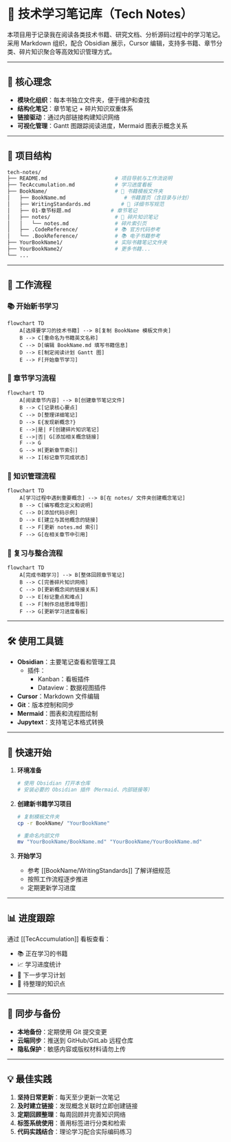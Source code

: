# 📘 技术学习笔记库（Tech Notes）

本项目用于记录我在阅读各类技术书籍、研究文档、分析源码过程中的学习笔记。采用 Markdown 组织，配合 Obsidian 展示，Cursor 编辑，支持多书籍、章节分类、碎片知识聚合等高效知识管理方式。

---

## 🎯 核心理念

- **模块化组织**：每本书独立文件夹，便于维护和查找
- **结构化笔记**：章节笔记 + 碎片知识双重体系
- **链接驱动**：通过内部链接构建知识网络
- **可视化管理**：Gantt 图跟踪阅读进度，Mermaid 图表示概念关系

---

## 📁 项目结构

```bash
tech-notes/
├── README.md                      # 项目导航与工作流说明
├── TecAccumulation.md             # 学习进度看板
├── BookName/                      # 📖 书籍模板文件夹
│   ├── BookName.md                   # 书籍首页（含目录与计划）
│   ├── WritingStandards.md          # 📝 详细书写规范
│   ├── 01-章节标题.md             # 章节笔记
│   ├── notes/                     # 🧩 碎片知识笔记
│   │   └── notes.md               # 碎片索引页
│   ├── .CodeReference/            # 📚 官方代码参考
│   └── .BookReference/            # 📚 电子书籍参考
├── YourBookName1/                 # 实际书籍笔记文件夹
├── YourBookName2/                 # 更多书籍...
└── ...
```

---

## 🚀 工作流程

### 📚 开始新书学习

```mermaid
flowchart TD
    A[选择要学习的技术书籍] --> B[复制 BookName 模板文件夹]
    B --> C[重命名为书籍英文名称]
    C --> D[编辑 BookName.md 填写书籍信息]
    D --> E[制定阅读计划 Gantt 图]
    E --> F[开始章节学习]
```

### 📖 章节学习流程

```mermaid
flowchart TD
    A[阅读章节内容] --> B[创建章节笔记文件]
    B --> C[记录核心要点]
    C --> D[整理详细笔记]
    D --> E{发现新概念?}
    E -->|是| F[创建碎片知识笔记]
    E -->|否| G[添加相关概念链接]
    F --> G
    G --> H[更新章节索引]
    H --> I[标记章节完成状态]
```

### 🧩 知识管理流程

```mermaid
flowchart TD
    A[学习过程中遇到重要概念] --> B[在 notes/ 文件夹创建概念笔记]
    B --> C[编写概念定义和说明]
    C --> D[添加代码示例]
    D --> E[建立与其他概念的链接]
    E --> F[更新 notes.md 索引]
    F --> G[在相关章节中引用]
```

### 🔄 复习与整合流程

```mermaid
flowchart TD
    A[完成书籍学习] --> B[整体回顾章节笔记]
    B --> C[完善碎片知识网络]
    C --> D[更新概念间的链接关系]
    D --> E[标记重点和难点]
    E --> F[制作总结思维导图]
    F --> G[更新学习进度看板]
```

---

## 🛠️ 使用工具链

- **Obsidian**：主要笔记查看和管理工具
    - 插件：
        - Kanban：看板插件
        - Dataview：数据视图插件
- **Cursor**：Markdown 文件编辑
- **Git**：版本控制和同步
- **Mermaid**：图表和流程图绘制
- **Jupytext**：支持笔记本格式转换

---

## 🚀 快速开始

1. **环境准备**
   ```bash
   # 使用 Obsidian 打开本仓库
   # 安装必要的 Obsidian 插件（Mermaid、内部链接等）
   ```

2. **创建新书籍学习项目**
   ```bash
   # 复制模板文件夹
   cp -r BookName/ "YourBookName"
   
   # 重命名内部文件
   mv "YourBookName/BookName.md" "YourBookName/YourBookName.md"
   ```

3. **开始学习**
   - 参考 [[BookName/WritingStandards]] 了解详细规范
   - 按照工作流程逐步推进
   - 定期更新学习进度

---

## 📊 进度跟踪

通过 [[TecAccumulation]] 看板查看：
- 📚 正在学习的书籍
- 📈 学习进度统计
- 🎯 下一步学习计划
- 📝 待整理的知识点

---

## 🔄 同步与备份

- **本地备份**：定期使用 Git 提交变更
- **云端同步**：推送到 GitHub/GitLab 远程仓库
- **隐私保护**：敏感内容或版权材料请勿上传

---

## 💡 最佳实践

1. **坚持日常更新**：每天至少更新一次笔记
2. **及时建立链接**：发现概念关联时立即创建链接
3. **定期回顾整理**：每周回顾并完善知识网络
4. **标签系统使用**：善用标签进行分类和检索
5. **代码实践结合**：理论学习配合实际编码练习
